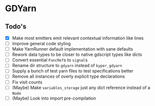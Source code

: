 # GDYarn

## Todo's

- [x] Make most emitters emit relevant contextual information like lines
- [ ] Improve general code styling
- [ ] Make YarnRunner default implementation with sane defaults
- [ ] Rework data types to be closer to native gdscript types like dicts
- [ ] Convert essential `FuncRef`s to `signal`s 
- [ ] Rename dir structure to `gdyarn` instead of `kyper_gdyarn`
- [ ] Supply a bunch of test yarn files to test specifications better
- [ ] Remove all instances of overly explicit type declarations
- [ ] Fix visit counts
- [ ] (Maybe) Make `variables_storage` just any dict reference instead of a `Node` 
- [ ] (Maybe) Look into import pre-compilation
